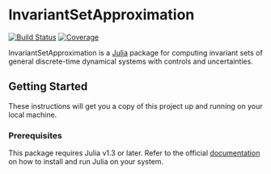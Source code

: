 # InvariantSetApproximation

[![Build Status](https://github.com/psace-uofa/InvariantSetApproximation.jl/actions/workflows/CI.yml/badge.svg?branch=master)](https://github.com/psace-uofa/InvariantSetApproximation.jl/actions/workflows/CI.yml?query=branch%3Amaster)
[![Coverage](https://codecov.io/gh/decardin/InvariantSetApproximation.jl/branch/master/graph/badge.svg)](https://codecov.io/gh/decardin/InvariantSetApproximation.jl)

InvariantSetApproximation is a [Julia](http://julialang.org/) package for computing invariant sets of general discrete-time dynamical systems with controls and uncertainties.

## Getting Started

These instructions will get you a copy of this project up and running on your local machine.

### Prerequisites

This package requires Julia v1.3 or later. Refer to the official [documentation](https://julialang.org/downloads) on how to install and run Julia on your system.